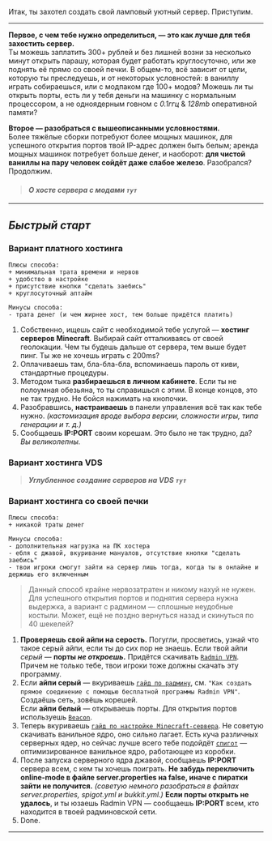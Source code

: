 Итак, ты захотел создать свой ламповый уютный сервер. Приступим.  
***
**Первое, с чем тебе нужно определиться, — это как лучше для тебя захостить сервер.**  
Ты можешь заплатить 300+ рублей и без лишней возни за несколько минут открыть парашу, которая будет работать круглосуточно, или же поднять её прямо со своей печки. В общем-то, всё зависит от цели, которую ты преследуешь, и от некоторых условностей: в ваниллу играть собираешься, или с модпаком где 100+ модов? Можешь ли ты открыть порты, есть ли у тебя деньги на машинку с нормальным процессором, а не одноядерным говном с _0.1ггц_ & _128mb_ оперативной памяти? 

**Второе — разобраться с вышеописанными условностями.**  
Более тяжёлые сборки потребуют более мощных машинок, для успешного открытия портов твой IP-адрес должен быть белым; аренда мощных машинок потребует больше денег, и наоборот: **для чистой ваниллы на пару человек сойдёт даже слабое железо**. Разобрался? Продолжим.

> #### **_О хосте сервера с модами `тут`_**

***

## **_Быстрый старт_**  
### **Вариант платного хостинга**  
~~~
Плюсы способа: 
+ минимальная трата времени и нервов
+ удобство в настройке
+ присутствие кнопки "сделать заебись"
+ круглосуточный аптайм

Минусы способа:
- трата денег (и чем жирнее хост, тем больше придётся платить)
~~~
1. Собственно, ищешь сайт с необходимой тебе услугой — **хостинг серверов Minecraft**. Выбирай сайт отталкиваясь от своей геолокации. Чем ты будешь дальше от сервера, тем выше будет пинг. Ты же не хочешь играть с 200ms?
2. Оплачиваешь там, бла-бла-бла, вспоминаешь пароль от киви, стандартные процедуры.
3. Методом тыка **разбираешься в личном кабинете**. Если ты не полоумная обезьяна, то ты справишься с этим. В конце концов, это не так трудно. Не бойся нажимать на кнопочки.
4. Разобравшись, **настраиваешь** в панели управления всё так как тебе нужно. _(кастомизация вроде выбора версии, сложности игры, типа генерации и т. д.)_
5. Сообщаешь **IP:PORT** своим корешам. Это было не так трудно, да? _Вы великолепны._  

### **Вариант хостинга VDS**  
> **_Углубленное создание серверов на VDS `тут`_**

### **Вариант хостинга со своей печки**
~~~
Плюсы способа: 
+ никакой траты денег

Минусы способа:
- дополнительная нагрузка на ПК хостера
- ебля с джавой, вкуривание мануалов, отсутствие кнопки "сделать заебись"
- твои игроки смогут зайти на сервер лишь тогда, когда ты в онлайне и держишь его включенным
~~~
> Данный способ крайне нервозатратен и никому нахуй не нужен. Для успешного открытия портов и поднятия сервера нужна выдержка, а вариант с радмином — сплошные неудобные костыли. Может, ещё не поздно вернуться назад и скинуться по 40 шекелей?
1. **Проверяешь свой айпи на серость.** Погугли, просветись, узнай что такое серый айпи, если ты до сих пор не знаешь. Если твой айпи _серый_ — **порты _не откроешь_.** Придётся скачивать [`Radmin VPN`](https://www.radmin-vpn.com/ru/). Причем не только тебе, твои игроки тоже должны скачать эту программу.
2. Если **айпи серый** — вкуриваешь [`гайд по радмину`](https://www.radmin-vpn.com/ru/help/), см. `"Как создать прямое соединение с помощью бесплатной программы Radmin VPN"`. Создаёшь сеть, зовёшь корешей.  
Если **айпи белый** — открываешь порты. Для открытия портов используешь [`Beacon`](https://dotstart.github.io/Beacon/).
3. Теперь вкуриваешь [`гайд по настройке Minecraft-сервера`](https://minecraft-ru.gamepedia.com/%D0%A1%D0%BE%D0%B7%D0%B4%D0%B0%D0%BD%D0%B8%D0%B5_%D0%B8_%D0%BD%D0%B0%D1%81%D1%82%D1%80%D0%BE%D0%B9%D0%BA%D0%B0_%D1%81%D0%B5%D1%80%D0%B2%D0%B5%D1%80%D0%B0). Не советую скачивать ванильное ядро, оно сильно лагает. Есть куча различных серверных ядер, но сейчас лучше всего тебе подойдёт [`спигот`](https://getbukkit.org/download/spigot) — оптимизированное ванильное ядро, работающее из коробки.
4. После запуска серверного ядра джавой, сообщаешь **IP:PORT** сервера всем, с кем ты хочешь поиграть. **Не забудь переключить online-mode в файле server.properties на false, иначе с пиратки зайти не получится.** _(советую немного разобраться в файлах server.properties, spigot.yml и bukkit.yml.)_ **Если порты открыть не удалось**, и ты юзаешь Radmin VPN — сообщаешь **IP:PORT** всем, кто находится в твоей радминовской сети.
5. Done.

***
